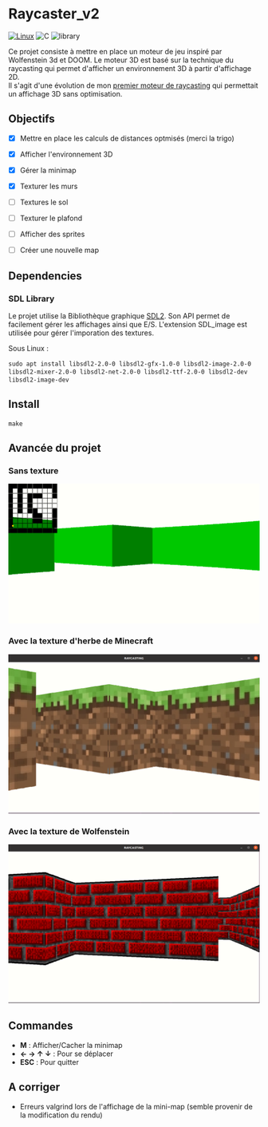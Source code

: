# Raycaster_v2

[![Linux](https://svgshare.com/i/Zhy.svg)](https://svgshare.com/i/Zhy.svg)
![C](https://img.shields.io/badge/language-C-blue)
![library](https://img.shields.io/badge/Library-SDL-red)

Ce projet consiste à mettre en place un moteur de jeu inspiré par Wolfenstein 3d et DOOM.
Le moteur 3D est basé sur la technique du raycasting qui permet d'afficher un environnement 3D à partir d'affichage 2D.
<br>
Il s'agit d'une évolution de mon [premier moteur de raycasting](https://github.com/Rudiio/Raycaster.git) qui permettait un affichage 3D sans optimisation.


## Objectifs

- [x] Mettre en place les calculs de distances optmisés (merci la trigo)
- [x] Afficher l'environnement 3D
- [x] Gérer la minimap
- [x] Texturer les murs
- [ ] Textures le sol
- [ ] Texturer le plafond
- [ ] Afficher des sprites
- [ ] Créer une nouvelle map
 

## Dependencies

### SDL Library
Le projet utilise la Bibliothèque graphique [SDL2](https://www.libsdl.org/download-2.0.php).
Son API permet de facilement gérer les affichages ainsi que E/S.
L'extension SDL_image est utilisée pour gérer l'imporation des textures.

Sous Linux : 

```
sudo apt install libsdl2-2.0-0 libsdl2-gfx-1.0-0 libsdl2-image-2.0-0 libsdl2-mixer-2.0-0 libsdl2-net-2.0-0 libsdl2-ttf-2.0-0 libsdl2-dev libsdl2-image-dev
```

## Install 

```
make
```

## Avancée du projet<br>

### Sans texture
![actual_state](./states//actual_state.png)

### Avec la texture d'herbe de Minecraft
![actual_state](./states/state2.png)

### Avec la texture de Wolfenstein
![actual_state](./states/state3.png)

## Commandes 

- **M** : Afficher/Cacher la minimap
- **← → ↑ ↓** : Pour se déplacer
- **ESC** : Pour quitter

## A corriger

- Erreurs valgrind lors de l'affichage de la mini-map (semble provenir de la modification du rendu) 